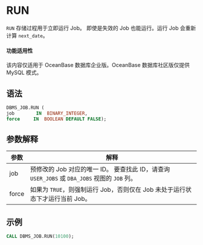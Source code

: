 RUN 
========================

`RUN` 存储过程用于立即运行 Job。
即使是失效的 Job 也能运行。运行 Job 会重新计算 `next_date`。

  <main id="notice" >
    <h4>功能适用性</h4>
    <p>该内容仅适用于 OceanBase 数据库企业版。OceanBase 数据库社区版仅提供 MySQL 模式。</p>
  </main>

语法 
-----------------------

```sql
DBMS_JOB.RUN ( 
job        IN  BINARY_INTEGER,
force     IN  BOOLEAN DEFAULT FALSE);
```



参数解释 
-------------------------



|  参数   |                                          解释                                          |
|-------|--------------------------------------------------------------------------------------|
| job   | 预修改的 Job 对应的唯一 ID。 要查找此 ID，请查询 `USER_JOBS` 或 `DBA_JOBS` 视图的 `JOB` 列。 |
| force | 如果为 `TRUE`，则强制运行 Job，否则仅在 Job 未处于运行状态下才运行当前 Job。                                     |



示例 
-----------------------

```sql
CALL DBMS_JOB.RUN(10100);
```


